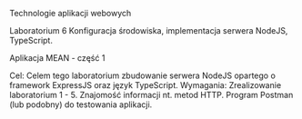 Technologie aplikacji webowych

Laboratorium 6
Konfiguracja środowiska, implementacja serwera NodeJS, TypeScript.

Aplikacja MEAN - część 1

Cel: Celem tego laboratorium zbudowanie serwera NodeJS opartego o framework ExpressJS oraz język TypeScript.
Wymagania:
Zrealizowanie laboratorium 1 - 5.
Znajomość informacji nt. metod HTTP.
Program Postman (lub podobny) do testowania aplikacji.
